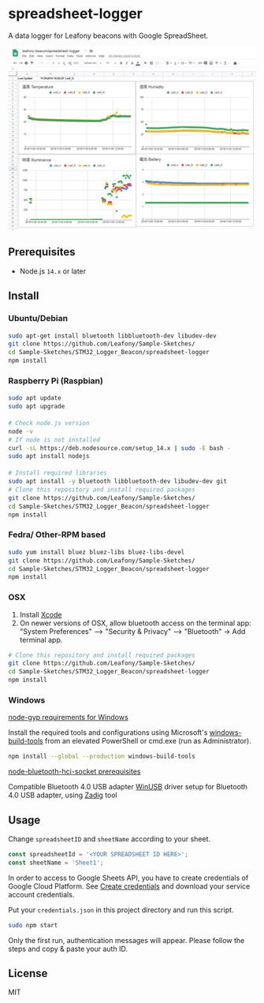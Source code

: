 # spreadsheet-logger
A data logger for Leafony beacons with Google SpreadSheet.

![image](./img/spreadsheet.png)

## Prerequisites

* Node.js `14.x` or later

## Install

### Ubuntu/Debian

```bash
sudo apt-get install bluetooth libbluetooth-dev libudev-dev
git clone https://github.com/Leafony/Sample-Sketches/
cd Sample-Sketches/STM32_Logger_Beacon/spreadsheet-logger
npm install
```

### Raspberry Pi (Raspbian)

```bash
sudo apt update
sudo apt upgrade

# Check node.js version
node -v
# If node is not installed
curl -sL https://deb.nodesource.com/setup_14.x | sudo -E bash -
sudo apt install nodejs

# Install required libraries
sudo apt install -y bluetooth libbluetooth-dev libudev-dev git
# Clone this repository and install required packages
git clone https://github.com/Leafony/Sample-Sketches/
cd Sample-Sketches/STM32_Logger_Beacon/spreadsheet-logger
npm install
```

### Fedra/ Other-RPM based

```bash
sudo yum install bluez bluez-libs bluez-libs-devel
git clone https://github.com/Leafony/Sample-Sketches/
cd Sample-Sketches/STM32_Logger_Beacon/spreadsheet-logger
npm install
```

### OSX
1. Install [Xcode](https://itunes.apple.com/ca/app/xcode/id497799835?mt=12)
2. On newer versions of OSX, allow bluetooth access on the terminal app: "System Preferences" —> "Security & Privacy" —> "Bluetooth" -> Add terminal app.

```bash
# Clone this repository and install required packages
git clone https://github.com/Leafony/Sample-Sketches/
cd Sample-Sketches/STM32_Logger_Beacon/spreadsheet-logger
npm install
```

### Windows
[node-gyp requirements for Windows](https://github.com/TooTallNate/node-gyp#installation)

Install the required tools and configurations using Microsoft's [windows-build-tools](https://github.com/felixrieseberg/windows-build-tools) from an elevated PowerShell or cmd.exe (run as Administrator).

```bash
npm install --global --production windows-build-tools
```
[node-bluetooth-hci-socket prerequisites](https://www.npmjs.com/package/@abandonware/noble#windows)

Compatible Bluetooth 4.0 USB adapter
[WinUSB](https://msdn.microsoft.com/en-ca/library/windows/hardware/ff540196(v=vs.85).aspx) driver setup for Bluetooth 4.0 USB adapter, using [Zadig](http://zadig.akeo.ie/) tool

## Usage

Change `spreadsheetID` and `sheetName` according to your sheet.

```Javascript
const spreadsheetId = '<YOUR SPREADSHEET ID HERE>';
const sheetName = 'Sheet1';
```

In order to access to Google Sheets API, you have to create credentials of Google Cloud Platform. See [Create credentials](https://developers.google.com/workspace/guides/create-credentials) and download your service account credentials.

Put your `credentials.json` in this project directory and run this script.

```sh
sudo npm start
``` 

Only the first run, authentication messages will appear. Please follow the steps and copy & paste your auth ID.

## License
MIT

